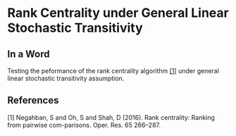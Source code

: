 # Rank Centrality under General Linear Stochastic Transitivity

## In a Word
Testing the peformance of the rank centrality algorithm [[1]](#1) under general linear stochastic transitivity assumption.


## References
<a id="1">[1]</a> 
Negahban, S and Oh, S and Shah, D (2016). 
Rank centrality: Ranking from pairwise com-parisons.
Oper. Res. 65 266–287.
